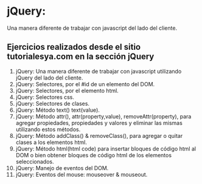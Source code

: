 # jQuery:
Una manera diferente de trabajar con javascript del lado del cliente.


## Ejercicios realizados desde el sitio tutorialesya.com en la sección jQuery

1. jQuery: Una manera diferente de trabajar con javascript utilizando jQuery del lado del cliente.
2. jQuery: Selectores, por el #id de un elemento del DOM.
3. jQuery: Selectores, por el elemento html.
4. jQuery: Selectores css.
5. jQuery: Selectores de clases.
6. jQuery: Método text() text(value).
7. jQuery: Método attr(), attr(property,value), removeAttr(property), para agregar propiedades, propiedades y valores y eliminar las mismas utilizando estos métodos.
8. jQuery: Método addClass() & removeClass(), para agregar o quitar clases a los elementos html.
9. jQuery: Método html(html code) para insertar bloques de código html al DOM o bien obtener bloques de código html de los elementos seleccionados.
10. jQuery: Manejo de eventos del DOM.
11. jQuery: Eventos del mouse: mouseover & mouseout.